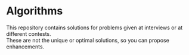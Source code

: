 # Algorithms

This repository contains solutions for problems given at interviews or at different contests. <br/>
These are not the unique or optimal solutions, so you can propose enhancements.
